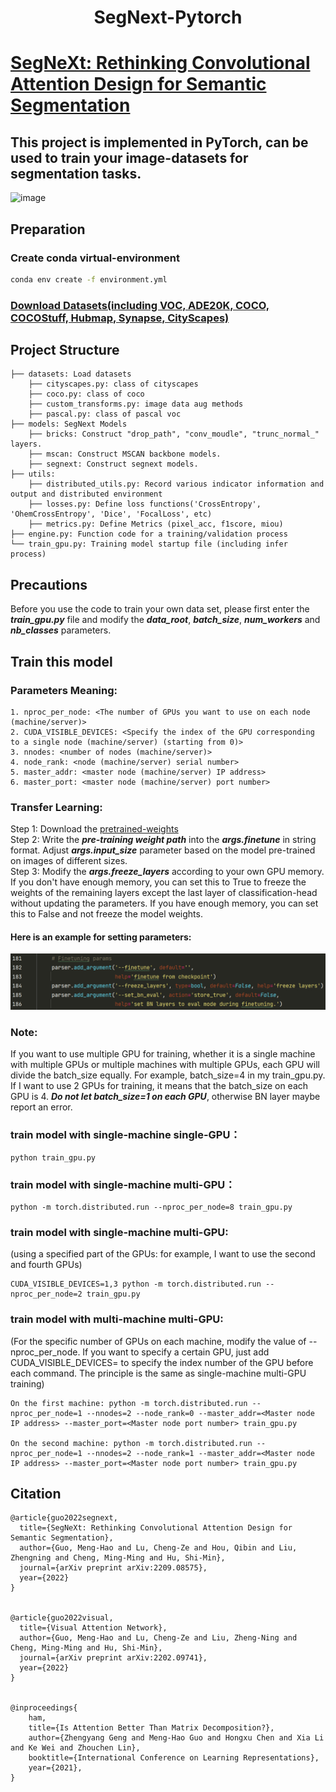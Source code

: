 <h1 align='center'>SegNext-Pytorch</h1>

# [SegNeXt: Rethinking Convolutional Attention Design for Semantic Segmentation](https://arxiv.org/pdf/2209.08575.pdf)
## This project is implemented in PyTorch, can be used to train your image-datasets for segmentation tasks.  

![image](https://github.com/Visual-Attention-Network/SegNeXt/blob/main/resources/flops.png)


## Preparation

### Create conda virtual-environment
```bash
conda env create -f environment.yml
```

### [Download Datasets(including VOC, ADE20K, COCO, COCOStuff, Hubmap, Synapse, CityScapes)](https://pan.baidu.com/s/1LLyIlP3sjuoFAwTBaYflRQ?pwd=0615)

## Project Structure
```
├── datasets: Load datasets
    ├── cityscapes.py: class of cityscapes
    ├── coco.py: class of coco
    ├── custom_transforms.py: image data aug methods
    ├── pascal.py: class of pascal voc
├── models: SegNext Models
    ├── bricks: Construct "drop_path", "conv_moudle", "trunc_normal_" layers.
    ├── mscan: Construct MSCAN backbone models.
    ├── segnext: Construct segnext models.
├── utils:
    ├── distributed_utils.py: Record various indicator information and output and distributed environment
    ├── losses.py: Define loss functions('CrossEntropy', 'OhemCrossEntropy', 'Dice', 'FocalLoss', etc)
    ├── metrics.py: Define Metrics (pixel_acc, f1score, miou)
├── engine.py: Function code for a training/validation process
└── train_gpu.py: Training model startup file (including infer process)
```

## Precautions
Before you use the code to train your own data set, please first enter the ___train_gpu.py___ file and modify the ___data_root___, ___batch_size___, ___num_workers___ and ___nb_classes___ parameters.  

## Train this model

### Parameters Meaning:
```
1. nproc_per_node: <The number of GPUs you want to use on each node (machine/server)>
2. CUDA_VISIBLE_DEVICES: <Specify the index of the GPU corresponding to a single node (machine/server) (starting from 0)>
3. nnodes: <number of nodes (machine/server)>
4. node_rank: <node (machine/server) serial number>
5. master_addr: <master node (machine/server) IP address>
6. master_port: <master node (machine/server) port number>
```
### Transfer Learning:
Step 1: Download the [pretrained-weights](https://github.com/Visual-Attention-Network/SegNeXt?tab=readme-ov-file#ade20k)  
Step 2: Write the ___pre-training weight path___ into the ___args.finetune___ in string format. Adjust ___args.input_size___ parameter based on the model pre-trained on images of different sizes.  
Step 3: Modify the ___args.freeze_layers___ according to your own GPU memory. If you don't have enough memory, you can set this to True to freeze the weights of the remaining layers except the last layer of classification-head without updating the parameters. If you have enough memory, you can set this to False and not freeze the model weights.  

#### Here is an example for setting parameters:
![image](https://github.com/jiaowoguanren0615/VisionTransformer/blob/main/sample_png/transfer_learning.jpg)  

### Note: 
If you want to use multiple GPU for training, whether it is a single machine with multiple GPUs or multiple machines with multiple GPUs, each GPU will divide the batch_size equally. For example, batch_size=4 in my train_gpu.py. If I want to use 2 GPUs for training, it means that the batch_size on each GPU is 4. ___Do not let batch_size=1 on each GPU___, otherwise BN layer maybe report an error. 

### train model with single-machine single-GPU：
```
python train_gpu.py
```

### train model with single-machine multi-GPU：
```
python -m torch.distributed.run --nproc_per_node=8 train_gpu.py
```

### train model with single-machine multi-GPU: 
(using a specified part of the GPUs: for example, I want to use the second and fourth GPUs)
```
CUDA_VISIBLE_DEVICES=1,3 python -m torch.distributed.run --nproc_per_node=2 train_gpu.py
```

### train model with multi-machine multi-GPU:
(For the specific number of GPUs on each machine, modify the value of --nproc_per_node. If you want to specify a certain GPU, just add CUDA_VISIBLE_DEVICES= to specify the index number of the GPU before each command. The principle is the same as single-machine multi-GPU training)
```
On the first machine: python -m torch.distributed.run --nproc_per_node=1 --nnodes=2 --node_rank=0 --master_addr=<Master node IP address> --master_port=<Master node port number> train_gpu.py

On the second machine: python -m torch.distributed.run --nproc_per_node=1 --nnodes=2 --node_rank=1 --master_addr=<Master node IP address> --master_port=<Master node port number> train_gpu.py
```


## Citation
```
@article{guo2022segnext,
  title={SegNeXt: Rethinking Convolutional Attention Design for Semantic Segmentation},
  author={Guo, Meng-Hao and Lu, Cheng-Ze and Hou, Qibin and Liu, Zhengning and Cheng, Ming-Ming and Hu, Shi-Min},
  journal={arXiv preprint arXiv:2209.08575},
  year={2022}
}


@article{guo2022visual,
  title={Visual Attention Network},
  author={Guo, Meng-Hao and Lu, Cheng-Ze and Liu, Zheng-Ning and Cheng, Ming-Ming and Hu, Shi-Min},
  journal={arXiv preprint arXiv:2202.09741},
  year={2022}
}


@inproceedings{
    ham,
    title={Is Attention Better Than Matrix Decomposition?},
    author={Zhengyang Geng and Meng-Hao Guo and Hongxu Chen and Xia Li and Ke Wei and Zhouchen Lin},
    booktitle={International Conference on Learning Representations},
    year={2021},
}
```